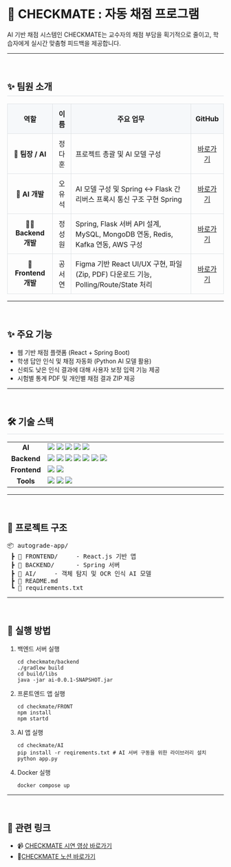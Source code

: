 <h1>🎯 CHECKMATE : 자동 채점 프로그램</h1>
<p> AI 기반 채점 시스템인 CHECKMATE는 교수자의 채점 부담을 획기적으로 줄이고, 학습자에게 실시간 맞춤형 피드백을 제공합니다.</p>
<hr>
<br>
<div id="team-embers">
  <h2 style="border-bottom: 2px solid #eaecef; padding-bottom: 0.3em;">✨ 팀원 소개</h2>
  <table style="width: 100%; border-collapse: collapse; text-align: center;">
    <thead>
      <tr style="background-color: #f6f8fa;">
        <th style="padding: 10px; border: 1px solid #dfe2e5;">역할</th>
        <th style="padding: 10px; border: 1px solid #dfe2e5;">이름</th>
        <th style="padding: 10px; border: 1px solid #dfe2e5;">주요 업무</th>
        <th style="padding: 10px; border: 1px solid #dfe2e5;">GitHub</th>
      </tr>
    </thead>
    <tbody>
      <tr>
        <td style="padding: 10px; border: 1px solid #dfe2e5;">👑 <strong>팀장 / AI</strong></td>
        <td style="padding: 10px; border: 1px solid #dfe2e5;">정다훈</td>
        <td style="padding: 10px; border: 1px solid #dfe2e5; text-align: left;">프로젝트 총괄 및 AI 모델 구성</td>
        <td style="padding: 10px; border: 1px solid #dfe2e5;"><a href="https://github.com/Downy-newlearner">바로가기</a></td>
      </tr>
      <tr>
        <td style="padding: 10px; border: 1px solid #dfe2e5;">🧩 <strong>AI 개발</strong></td>
        <td style="padding: 10px; border: 1px solid #dfe2e5;">오유석</td>
        <td style="padding: 10px; border: 1px solid #dfe2e5; text-align: left;">AI 모델 구성 및 Spring ↔ Flask 간 리버스 프록시 통신 구조 구현 Spring </td>
        <td style="padding: 10px; border: 1px solid #dfe2e5;"><a href="https://github.com/DKUSeok2">바로가기</a></td>
      </tr>
      <tr>
        <td style="padding: 10px; border: 1px solid #dfe2e5;">🧑‍💻 <strong>Backend 개발</strong></td>
        <td style="padding: 10px; border: 1px solid #dfe2e5;">정성원</td>
        <td style="padding: 10px; border: 1px solid #dfe2e5; text-align: left;">Spring, Flask 서버 API 설계, MySQL, MongoDB 연동, Redis, Kafka 연동, AWS 구성</td>
        <td style="padding: 10px; border: 1px solid #dfe2e5;"><a href="https://github.com/woniwory">바로가기</a></td>
      </tr>
      <tr>
        <td style="padding: 10px; border: 1px solid #dfe2e5;">🎨 <strong>Frontend 개발</strong></td>
        <td style="padding: 10px; border: 1px solid #dfe2e5;">공서연</td>
        <td style="padding: 10px; border: 1px solid #dfe2e5; text-align: left;">Figma 기반 React UI/UX 구현, 파일(Zip, PDF) 다운로드 기능, Polling/Route/State 처리</td>
        <td style="padding: 10px; border: 1px solid #dfe2e5;"><a href="https://github.com/seoyeeon">바로가기</a></td>
      </tr>
    </tbody>
  </table>
</div>
<hr>
<br>
<h2>✨ 주요 기능</h2>
<ul>
  <li>웹 기반 채점 플랫폼 (React + Spring Boot)</li>
  <li>학생 답안 인식 및 채점 자동화 (Python AI 모델 활용)</li>
  <li>신뢰도 낮은 인식 결과에 대해 사용자 보정 입력 기능 제공</li>
  <li>시험별 통계 PDF 및 개인별 채점 결과 ZIP 제공</li>
</ul>
<hr>
<br>
<div id="tech-stack">
  <h2 style="border-bottom: 2px solid #eaecef; padding-bottom: 0.3em;">🛠️ 기술 스택</h2>
  <table style="width: 100%;">
    <tbody>
      <tr>
        <td style="width: 15%; text-align: center;"><strong>AI</strong></td>
        <td><img src="https://img.shields.io/badge/Python-3776AB?style=for-the-badge&logo=python&logoColor=white">  <img src="https://img.shields.io/badge/Flask-000000?style=for-the-badge&logo=flask&logoColor=white"  <img src="https://img.shields.io/badge/TensorFlow-FF6F00?style=for-the-badge&logo=Tensorflow&logoColor=black"> <img src="https://img.shields.io/badge/Tensorflow-FF6F00?style=for-the-badge&logo=tensorflow&logoColor=white"> <img src="https://img.shields.io/badge/PyTorch-EE4C2C?style=for-the-badge&logo=pytorch&logoColor=white"> <img src="https://img.shields.io/badge/OpenCV-5C3EE8?style=for-the-badge&logo=opencv&logoColor=white"></td>
      </tr>
      <tr>
        <td style="text-align: center;"><strong>Backend</strong></td>
        <td><img src="https://img.shields.io/badge/Spring Boot-6DB33F?style=for-the-badge&logo=spring&logoColor=white"> <img src="https://img.shields.io/badge/Flask-000000?style=for-the-badge&logo=flask&logoColor=white"> <img src="https://img.shields.io/badge/MySQL-4479A1?style=for-the-badge&logo=mysql&logoColor=white"> <img src="https://img.shields.io/badge/MongoDB-47A248?style=for-the-badge&logo=mongodb&logoColor=white"> <img src="https://img.shields.io/badge/Apache Kafka-231F20?style=for-the-badge&logo=apachekafka&logoColor=white"> <img src="https://img.shields.io/badge/Redis-FF4438?style=for-the-badge&logo=redis&logoColor=white"> <img src="https://img.shields.io/badge/AWS-000000?style=for-the-badge&logo=aws&logoColor=black"></td>
      </tr>
      <tr>
        <td style="text-align: center;"><strong>Frontend</strong></td>
        <td><img src="https://img.shields.io/badge/React-61DAFB?style=for-the-badge&logo=react&logoColor=white"> <img src="https://img.shields.io/badge/JavaScript-F7DF1E?style=for-the-badge&logo=javascript&logoColor=white"></td>
      </tr>
      <tr>
        <td style="text-align: center;"><strong>Tools</strong></td>
        <td><img src="https://img.shields.io/badge/Git-F05032?style=for-the-badge&logo=git&logoColor=white"> <img src="https://img.shields.io/badge/GitHub-181717?style=for-the-badge&logo=github&logoColor=white"> <img src="https://img.shields.io/badge/Docker-2496ED?style=for-the-badge&logo=docker&logoColor=white"></td></td> 
      </tr>
    </tbody>
  </table>
</div>

<hr>
<br>
<h2>📁 프로젝트 구조</h2>
<pre>
📦 autograde-app/
 ┣ 📂 FRONTEND/     - React.js 기반 앱
 ┣ 📂 BACKEND/      - Spring 서버
 ┣ 📂 AI/     - 객체 탐지 및 OCR 인식 AI 모델
 ┣ 📜 README.md
 ┗ 📜 requirements.txt
</pre>

<hr>
<br>
<h2>🚀 실행 방법</h2>
<ol>
  <li>백엔드 서버 실행
    <pre><code>cd checkmate/backend
./gradlew build
cd build/libs
java -jar ai-0.0.1-SNAPSHOT.jar</code></pre>
  </li>
  <li>프론트엔드 앱 실행
    <pre><code>cd checkmate/FRONT
npm install
npm startd</code></pre>
  </li>
    <li>AI 앱 실행
    <pre><code>cd checkmate/AI
pip install -r reqirements.txt # AI 서버 구동을 위한 라이브러리 설치
python app.py</code></pre>
  </li>
      <li>Docker 실행
    <pre><code>docker compose up</code></pre>
  </li>
</ol>

<hr>
<br>
<h2>🔗 관련 링크</h2>
<ul>
  <li>📹 <a href="https://www.youtube.com/watch?v=8qNEgC5LwGs" target="_blank">CHECKMATE 시연 영상 바로가기</a></li>
  <li>📘<a href="https://amusing-tartan-c92.notion.site/4-1-1b3c113f95a780adb455fbad85181c14?source=copy_link", target="_blank">CHECKMATE 노션 바로가기</a></li>
</ul>
